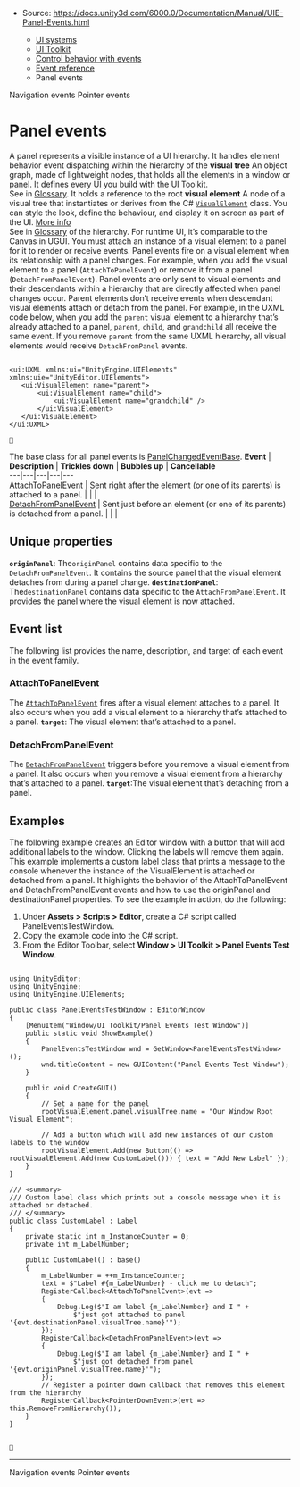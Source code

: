 * Source: https://docs.unity3d.com/6000.0/Documentation/Manual/UIE-Panel-Events.html

  * [UI systems](https://docs.unity3d.com/6000.0/Documentation/Manual/UIToolkits.html)
  * [UI Toolkit](https://docs.unity3d.com/6000.0/Documentation/Manual/UIElements.html)
  * [Control behavior with events](https://docs.unity3d.com/6000.0/Documentation/Manual/UIE-Events.html)
  * [Event reference](https://docs.unity3d.com/6000.0/Documentation/Manual/UIE-Events-Reference.html)
  * Panel events


[](https://docs.unity3d.com/6000.0/Documentation/Manual/UIE-Navigation-Events.html)
Navigation events
[](https://docs.unity3d.com/6000.0/Documentation/Manual/UIE-Pointer-Events.html)
Pointer events
# Panel events
A panel represents a visible instance of a UI hierarchy. It handles element behavior event dispatching within the hierarchy of the **visual tree** An object graph, made of lightweight nodes, that holds all the elements in a window or panel. It defines every UI you build with the UI Toolkit.  
See in [Glossary](https://docs.unity3d.com/6000.0/Documentation/Manual/Glossary.html#Visualtree). It holds a reference to the root **visual element** A node of a visual tree that instantiates or derives from the C# [`VisualElement`](https://docs.unity3d.com/6000.0/Documentation/ScriptReference/UIElements.VisualElement.html) class. You can style the look, define the behaviour, and display it on screen as part of the UI. [More info](https://docs.unity3d.com/6000.0/Documentation/Manual/UIE-VisualTree.html)  
See in [Glossary](https://docs.unity3d.com/6000.0/Documentation/Manual/Glossary.html#Visualelement) of the hierarchy. For runtime UI, it’s comparable to the Canvas in UGUI.
You must attach an instance of a visual element to a panel for it to render or receive events.
Panel events fire on a visual element when its relationship with a panel changes. For example, when you add the visual element to a panel (`AttachToPanelEvent`) or remove it from a panel (`DetachFromPanelEvent`).
Panel events are only sent to visual elements and their descendants within a hierarchy that are directly affected when panel changes occur. Parent elements don’t receive events when descendant visual elements attach or detach from the panel.
For example, in the UXML code below, when you add the `parent` visual element to a hierarchy that’s already attached to a panel, `parent`, `child`, and `grandchild` all receive the same event. If you remove `parent` from the same UXML hierarchy, all visual elements would receive `DetachFromPanel` events.
```

<ui:UXML xmlns:ui="UnityEngine.UIElements" xmlns:uie="UnityEditor.UIElements">
   <ui:VisualElement name="parent">
       <ui:VisualElement name="child">
           <ui:VisualElement name="grandchild" />
       </ui:VisualElement>
   </ui:VisualElement>
</ui:UXML>


```

The base class for all panel events is [PanelChangedEventBase](https://docs.unity3d.com/6000.0/Documentation/ScriptReference/UIElements.PanelChangedEventBase_1.html).
**Event** | **Description** | **Trickles down** | **Bubbles up** | **Cancellable**  
---|---|---|---|---  
[AttachToPanelEvent](https://docs.unity3d.com/6000.0/Documentation/ScriptReference/UIElements.AttachToPanelEvent.html) | Sent right after the element (or one of its parents) is attached to a panel. |  |  |   
[DetachFromPanelEvent](https://docs.unity3d.com/6000.0/Documentation/ScriptReference/UIElements.DetachFromPanelEvent.html) | Sent just before an element (or one of its parents) is detached from a panel. |  |  |   
## Unique properties
**`originPanel`**: The`originPanel` contains data specific to the `DetachFromPanelEvent`. It contains the source panel that the visual element detaches from during a panel change.
**`destinationPanel`**: The`destinationPanel` contains data specific to the `AttachFromPanelEvent`. It provides the panel where the visual element is now attached.
## Event list
The following list provides the name, description, and target of each event in the event family.
### AttachToPanelEvent
The [`AttachToPanelEvent`](https://docs.unity3d.com/6000.0/Documentation/ScriptReference/UIElements.AttachToPanelEvent.html) fires after a visual element attaches to a panel. It also occurs when you add a visual element to a hierarchy that’s attached to a panel.
**`target`**: The visual element that’s attached to a panel.
### DetachFromPanelEvent
The [`DetachFromPanelEvent`](https://docs.unity3d.com/6000.0/Documentation/ScriptReference/UIElements.DetachFromPanelEvent.html) triggers before you remove a visual element from a panel. It also occurs when you remove a visual element from a hierarchy that’s attached to a panel.
**`target`**:The visual element that’s detaching from a panel.
## Examples
The following example creates an Editor window with a button that will add additional labels to the window. Clicking the labels will remove them again.
This example implements a custom label class that prints a message to the console whenever the instance of the VisualElement is attached or detached from a panel. It highlights the behavior of the AttachToPanelEvent and DetachFromPanelEvent events and how to use the originPanel and destinationPanel properties.
To see the example in action, do the following:
  1. Under **Assets > Scripts > Editor**, create a C# script called PanelEventsTestWindow.
  2. Copy the example code into the C# script.
  3. From the Editor Toolbar, select **Window > UI Toolkit > Panel Events Test Window**.

```

using UnityEditor;
using UnityEngine;
using UnityEngine.UIElements;

public class PanelEventsTestWindow : EditorWindow
{
    [MenuItem("Window/UI Toolkit/Panel Events Test Window")]
    public static void ShowExample()
    {
        PanelEventsTestWindow wnd = GetWindow<PanelEventsTestWindow>();
        wnd.titleContent = new GUIContent("Panel Events Test Window");
    }

    public void CreateGUI()
    {
        // Set a name for the panel
        rootVisualElement.panel.visualTree.name = "Our Window Root Visual Element";

        // Add a button which will add new instances of our custom labels to the window
        rootVisualElement.Add(new Button(() => rootVisualElement.Add(new CustomLabel())) { text = "Add New Label" });
    }
}

/// <summary>
/// Custom label class which prints out a console message when it is attached or detached.
/// </summary>
public class CustomLabel : Label
{
    private static int m_InstanceCounter = 0;
    private int m_LabelNumber;

    public CustomLabel() : base()
    {
        m_LabelNumber = ++m_InstanceCounter;
        text = $"Label #{m_LabelNumber} - click me to detach";
        RegisterCallback<AttachToPanelEvent>(evt =>
        {
            Debug.Log($"I am label {m_LabelNumber} and I " +
                $"just got attached to panel '{evt.destinationPanel.visualTree.name}'");
        });
        RegisterCallback<DetachFromPanelEvent>(evt =>
        {
            Debug.Log($"I am label {m_LabelNumber} and I " +
                $"just got detached from panel '{evt.originPanel.visualTree.name}'");
        });
        // Register a pointer down callback that removes this element from the hierarchy
        RegisterCallback<PointerDownEvent>(evt => this.RemoveFromHierarchy());
    }
}



```

* * *
[](https://docs.unity3d.com/6000.0/Documentation/Manual/UIE-Navigation-Events.html)
Navigation events
[](https://docs.unity3d.com/6000.0/Documentation/Manual/UIE-Pointer-Events.html)
Pointer events
